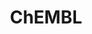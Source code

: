 ---
bigquery: https://console.cloud.google.com/bigquery?p=patents-public-data&d=ebi_chembl&page=dataset
citation: '"The ChEMBL database in 2017." Anna Gaulton, Anne Hersey, Michał Nowotka,
  A Patrícia Bento, Jon Chambers, David Mendez, Prudence Mutowo, Francis Atkinson,
  Louisa J Bellis, Elena Cibrián-Uhalte, Mark Davies, Nathan Dedman, Anneli Karlsson,
  María Paula Magariños, John P Overington, George Papadatos, Ines Smit, Andrew R
  Leach Nucleic acids Research (2017) 45 (Database Issue), D945-D954'
contributors: European Bioinformatics Institute
cost: None
description: ChEMBL Data is a manually curated database of small molecules used in
  drug discovery, including information about existing patented drugs.
documentation: 'schema: https://www.ebi.ac.uk/chembl/db_schema


  '
last_edit: Mon, 04 Apr 2022 19:07:30 GMT
location: https://console.cloud.google.com/marketplace/product/google_patents_public_datasets/chembl
maintained_by: EMBL-EBI, an outstation of European Molecular Biology Laboratory
related_publications: '

  ChEMBL: towards direct deposition of bioassay data.


  Mendez D, Gaulton A, Bento AP, Chambers J, De Veij M, Félix E, Magariños MP, Mosquera
  JF, Mutowo P, Nowotka M, Gordillo-Marañón M, Hunter F, Junco L, Mugumbate G, Rodriguez-Lopez
  M, Atkinson F, Bosc N, Radoux CJ, Segura-Cabrera A, Hersey A, Leach AR.


  — Nucleic Acids Res. 2019; 47(D1):D930-D940. doi: 10.1093/nar/gky1075

  '
schema_fields: '[''mol_atc_id'', ''binding_site_comment'', ''standard_inchi'', ''assay_class_id'',
  ''mec_id'', ''assay_strain'', ''level1_description'', ''organism'', ''molfile'',
  ''mw_monoisotopic'', ''target_mapping'', ''withdrawn_class'', ''enzyme_name'', ''max_phase_for_ind'',
  ''cellosaurus_id'', ''volume'', ''mecref_id'', ''published_relation'', ''hrac_code'',
  ''protein_class_synonym'', ''compound_name'', ''published_type'', ''source'', ''mw_freebase'',
  ''last_active'', ''synonyms'', ''warning_id'', ''l6'', ''published_units'', ''target_type'',
  ''year'', ''bao_format'', ''molsyn_id'', ''units'', ''sequence'', ''prediction_method'',
  ''active_molregno'', ''withdrawn_reason'', ''set_name'', ''authors'', ''cidx'',
  ''protclasssyn_id'', ''formulation_id'', ''withdrawn_flag'', ''cx_logp'', ''sequence_md5sum'',
  ''compd_id'', ''patent_no'', ''entity_id'', ''aspect'', ''chirality'', ''hbd_lipinski'',
  ''protein_class_desc'', ''assay_category'', ''mechanism_of_action'', ''molecule_type'',
  ''helm_notation'', ''alert_id'', ''warning_description'', ''previous_company'',
  ''standard_flag'', ''db_source'', ''actsm_id'', ''ref_url'', ''trade_name'', ''updated_on'',
  ''rgid'', ''compsyn_id'', ''canonical_smiles'', ''targcomp_id'', ''orig_description'',
  ''definition'', ''priority'', ''data_validity_comment'', ''standard_upper_value'',
  ''qudt_units'', ''delist_flag'', ''updated_by'', ''drugind_id'', ''assay_organism'',
  ''submission_date'', ''bao_endpoint'', ''molecular_species'', ''alogp'', ''parent_go_id'',
  ''issue'', ''cpd_str_alert_id'', ''cell_id'', ''mol_hrac_id'', ''parent_molregno'',
  ''usan_stem_definition'', ''atc_code'', ''met_comment'', ''met_conversion'', ''dosed_ingredient'',
  ''molregno'', ''std_act_id'', ''path'', ''structure_type'', ''country'', ''molecular_mechanism'',
  ''withdrawn_year'', ''chembl_id'', ''ad_type'', ''irac_code'', ''idx'', ''met_id'',
  ''pathway_key'', ''cell_source_tissue'', ''uo_units'', ''src_assay_id'', ''result_flag'',
  ''tax_id'', ''active_ingredient'', ''major_class'', ''species_group_flag'', ''component_type'',
  ''go_id'', ''product_id'', ''acd_logd'', ''acd_most_bpka'', ''doi'', ''ref_id'',
  ''usan_stem_id'', ''biocomp_id'', ''parent_id'', ''chebi_par_id'', ''parenteral'',
  ''warnref_id'', ''cell_source_tax_id'', ''warning_class'', ''name'', ''hba'', ''description'',
  ''cell_name'', ''num_ro5_violations'', ''isoform'', ''bei'', ''level2_description'',
  ''substrate_record_id'', ''downgraded'', ''site_name'', ''mol_frac_id'', ''assay_subcellular_fraction'',
  ''who_name'', ''cell_description'', ''indication_class'', ''target_desc'', ''nda_type'',
  ''status'', ''assay_desc'', ''lle'', ''relation'', ''assay_id'', ''relationship_desc'',
  ''confidence'', ''doc_type'', ''availability_type'', ''src_id'', ''relationship'',
  ''stem'', ''domain_id'', ''mesh_heading'', ''journal'', ''ddd_id'', ''inorganic_flag'',
  ''src_compound_id'', ''alert_set_id'', ''prodrug'', ''assay_test_type'', ''tid_fixed'',
  ''l3'', ''therapeutic_flag'', ''curated_by'', ''cell_ontology_id'', ''approval_date'',
  ''tissue_id'', ''published_value'', ''drug_substance_flag'', ''topical'', ''first_approval'',
  ''irac_class_id'', ''comments'', ''cx_logd'', ''smid'', ''ddd_comment'', ''log_id'',
  ''source_domain_id'', ''rtb'', ''level3_description'', ''component_synonym'', ''assay_type'',
  ''version'', ''mutation'', ''metabolite_record_id'', ''predbind_id'', ''sei'', ''patent_expire_date'',
  ''aidx'', ''disease_efficacy'', ''standard_relation'', ''ddd_units'', ''ass_cls_map_id'',
  ''usan_stem'', ''compound_key'', ''heavy_atoms'', ''domain_name'', ''qed_weighted'',
  ''company'', ''text_value'', ''component_id'', ''mc_target_type'', ''src_short_name'',
  ''assay_cell_type'', ''usan_year'', ''record_id'', ''num_lipinski_ro5_violations'',
  ''standard_text_value'', ''le'', ''level4'', ''l7'', ''pchembl_value'', ''ddd_admr'',
  ''warning_type'', ''ingredient'', ''targrel_id'', ''ridx'', ''abstract'', ''patent_use_code'',
  ''patent_id'', ''efo_term'', ''activity_count'', ''l2'', ''oral'', ''assay_param_id'',
  ''ro3_pass'', ''withdrawn_country'', ''doc_id'', ''warning_country'', ''first_in_class'',
  ''pubmed_id'', ''value'', ''level4_description'', ''acd_most_apka'', ''parameter_type'',
  ''warning_year'', ''stat'', ''upper_value'', ''clo_id'', ''bto_id'', ''normal_range_min'',
  ''related_tid'', ''mechanism_comment'', ''polymer_flag'', ''relationship_type'',
  ''l5'', ''who_extra'', ''tid'', ''hba_lipinski'', ''accession'', ''start_position'',
  ''pref_name'', ''assay_source'', ''applicant_full_name'', ''stem_class'', ''caloha_id'',
  ''mc_tax_id'', ''domain_type'', ''smarts'', ''entity_type'', ''aromatic_rings'',
  ''frac_class_id'', ''creation_date'', ''cx_most_bpka'', ''action_type'', ''last_page'',
  ''black_box_warning'', ''level2'', ''efo_id'', ''tbl'', ''standard_type'', ''mol_irac_id'',
  ''level5'', ''max_phase'', ''level3'', ''sitecomp_id'', ''enzyme_tid'', ''db_version'',
  ''cx_most_apka'', ''activity_id'', ''publication_number'', ''normal_range_max'',
  ''assay_tax_id'', ''annotation'', ''parameter_value'', ''drug_product_flag'', ''potential_duplicate'',
  ''strength'', ''subgroup'', ''hbd'', ''oc_id'', ''ap_id'', ''end_position'', ''mc_organism'',
  ''research_stem'', ''parent_type'', ''metref_id'', ''site_id'', ''standard_value'',
  ''full_molformula'', ''hrac_class_id'', ''label'', ''dosage_form'', ''pathway_id'',
  ''level1'', ''usan_substem'', ''src_description'', ''homologue'', ''class_level'',
  ''ddd_value'', ''alert_name'', ''comp_go_id'', ''prod_pat_id'', ''site_residues'',
  ''route'', ''first_page'', ''full_mwt'', ''res_stem_id'', ''frac_code'', ''bao_id'',
  ''comp_class_id'', ''title'', ''selectivity_comment'', ''num_alerts'', ''standard_units'',
  ''innovator_company'', ''natural_product'', ''toid'', ''ref_type'', ''activity_comment'',
  ''curation_comment'', ''mc_target_accession'', ''cell_source_organism'', ''class_type'',
  ''uberon_id'', ''psa'', ''variant_id'', ''syn_type'', ''mesh_id'', ''acd_logp'',
  ''mc_target_name'', ''type'', ''indref_id'', ''l8'', ''job_id'', ''l1'', ''cl_lincs_id'',
  ''protein_class_id'', ''domain_description'', ''confidence_score'', ''co_stem_id'',
  ''standard_inchi_key'', ''direct_interaction'', ''drug_record_id'', ''short_name'',
  ''as_id'', ''l4'', ''assay_tissue'']'
shortname: chembl
tags:
- biotechnology
- health
- chemical
- bioinformatics
- medical
terms_of_use: CC BY-SA 3.0
title: ChEMBL
uuid: e232a192-965c-4ec9-904c-155b6dfe56c5
---